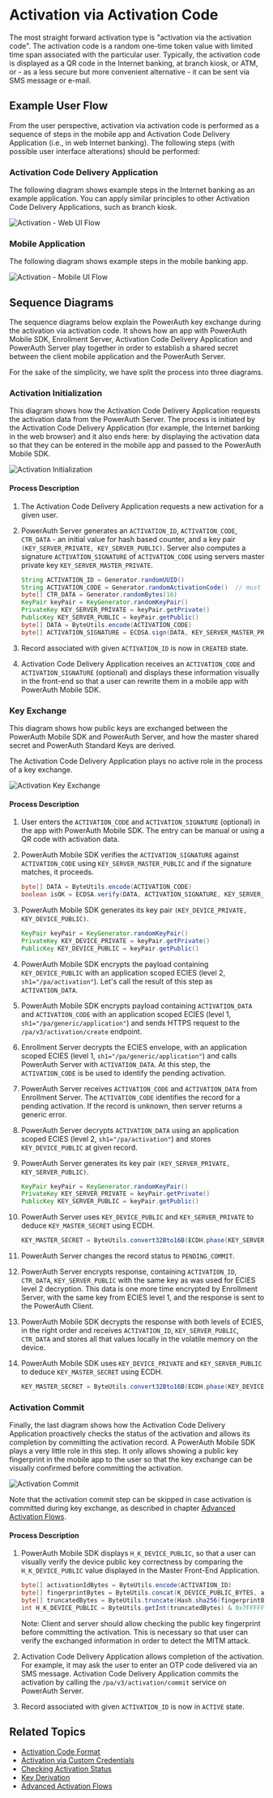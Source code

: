 # Activation via Activation Code

The most straight forward activation type is "activation via the activation code". The activation code is a random one-time token value with limited time span associated with the particular user. Typically, the activation code is displayed as a QR code in the Internet banking, at branch kiosk, or ATM, or - as a less secure but more convenient alternative - it can be sent via SMS message or e-mail.

## Example User Flow

From the user perspective, activation via activation code is performed as a sequence of steps in the mobile app and Activation Code Delivery Application (i.e., in web Internet banking). The following steps (with possible user interface alterations) should be performed:

### Activation Code Delivery Application

The following diagram shows example steps in the Internet banking as an example application. You can apply similar principles to other Activation Code Delivery Applications, such as branch kiosk.

![Activation - Web UI Flow](./resources/images/ui_internetbanking_activation_web.png)


### Mobile Application

The following diagram shows example steps in the mobile banking app.

![Activation - Mobile UI Flow](./resources/images/ui_internetbanking_activation_mobile.png)

## Sequence Diagrams

The sequence diagrams below explain the PowerAuth key exchange during the activation via activation code. It shows how an app with PowerAuth Mobile SDK, Enrollment Server, Activation Code Delivery Application and PowerAuth Server play together in order to establish a shared secret between the client mobile application and the PowerAuth Server.

For the sake of the simplicity, we have split the process into three diagrams.

### Activation Initialization

This diagram shows how the Activation Code Delivery Application requests the activation data from the PowerAuth Server. The process is initiated by the Activation Code Delivery Application (for example, the Internet banking in the web browser) and it also ends here: by displaying the activation data so that they can be entered in the mobile app and passed to the PowerAuth Mobile SDK.

![Activation Initialization](./resources/images/sequence_activation_init.png)

#### Process Description

1. The Activation Code Delivery Application requests a new activation for a given user.

1. PowerAuth Server generates an `ACTIVATION_ID`, `ACTIVATION_CODE`, `CTR_DATA` - an initial value for hash based counter, and a key pair `(KEY_SERVER_PRIVATE, KEY_SERVER_PUBLIC)`. Server also computes a signature `ACTIVATION_SIGNATURE` of `ACTIVATION_CODE` using servers master private key `KEY_SERVER_MASTER_PRIVATE`.
   ```java
   String ACTIVATION_ID = Generator.randomUUID()
   String ACTIVATION_CODE = Generator.randomActivationCode()  // must be unique among records in CREATED and PENDING_COMMIT states
   byte[] CTR_DATA = Generator.randomBytes(16)
   KeyPair keyPair = KeyGenerator.randomKeyPair()
   PrivateKey KEY_SERVER_PRIVATE = keyPair.getPrivate()
   PublicKey KEY_SERVER_PUBLIC = keyPair.getPublic()
   byte[] DATA = ByteUtils.encode(ACTIVATION_CODE)
   byte[] ACTIVATION_SIGNATURE = ECDSA.sign(DATA, KEY_SERVER_MASTER_PRIVATE)
   ```

1. Record associated with given `ACTIVATION_ID` is now in `CREATED` state.

1. Activation Code Delivery Application receives an `ACTIVATION_CODE` and `ACTIVATION_SIGNATURE` (optional) and displays these information visually in the front-end so that a user can rewrite them in a mobile app with PowerAuth Mobile SDK.

### Key Exchange

This diagram shows how public keys are exchanged between the PowerAuth Mobile SDK and PowerAuth Server, and how the master shared secret and PowerAuth Standard Keys are derived.

<!-- begin box info -->
The Activation Code Delivery Application plays no active role in the process of a key exchange.
<!-- end -->

![Activation Key Exchange](./resources/images/sequence_activation_prepare.png)

#### Process Description

1. User enters the `ACTIVATION_CODE` and `ACTIVATION_SIGNATURE` (optional) in the app with PowerAuth Mobile SDK. The entry can be manual or using a QR code with activation data.

1. PowerAuth Mobile SDK verifies the `ACTIVATION_SIGNATURE` against `ACTIVATION_CODE` using `KEY_SERVER_MASTER_PUBLIC` and if the signature matches, it proceeds.
   ```java
   byte[] DATA = ByteUtils.encode(ACTIVATION_CODE)
   boolean isOK = ECDSA.verify(DATA, ACTIVATION_SIGNATURE, KEY_SERVER_MASTER_PUBLIC)
   ```

1. PowerAuth Mobile SDK generates its key pair `(KEY_DEVICE_PRIVATE, KEY_DEVICE_PUBLIC)`.
   ```java
   KeyPair keyPair = KeyGenerator.randomKeyPair()
   PrivateKey KEY_DEVICE_PRIVATE = keyPair.getPrivate()
   PublicKey KEY_DEVICE_PUBLIC = keyPair.getPublic()
   ```

1. PowerAuth Mobile SDK encrypts the payload containing `KEY_DEVICE_PUBLIC` with an application scoped ECIES (level 2, `sh1="/pa/activation"`). Let's call the result of this step as `ACTIVATION_DATA`.

1. PowerAuth Mobile SDK encrypts payload containing `ACTIVATION_DATA` and `ACTIVATION_CODE` with an application scoped ECIES (level 1, `sh1="/pa/generic/application"`) and sends HTTPS request to the `/pa/v3/activation/create` endpoint.

1. Enrollment Server decrypts the ECIES envelope, with an application scoped ECIES (level 1, `sh1="/pa/generic/application"`) and calls PowerAuth Server with `ACTIVATION_DATA`. At this step, the `ACTIVATION_CODE` is be used to identify the pending activation.

1. PowerAuth Server receives `ACTIVATION_CODE` and `ACTIVATION_DATA` from Enrollment Server. The `ACTIVATION_CODE` identifies the record for a pending activation. If the record is unknown, then server returns a generic error.

1. PowerAuth Server decrypts `ACTIVATION_DATA` using an application scoped ECIES (level 2, `sh1="/pa/activation"`) and stores `KEY_DEVICE_PUBLIC` at given record.

1. PowerAuth Server generates its key pair `(KEY_SERVER_PRIVATE, KEY_SERVER_PUBLIC)`.
   ```java
   KeyPair keyPair = KeyGenerator.randomKeyPair()
   PrivateKey KEY_SERVER_PRIVATE = keyPair.getPrivate()
   PublicKey KEY_SERVER_PUBLIC = keyPair.getPublic()
   ```

1. PowerAuth Server uses `KEY_DEVICE_PUBLIC` and `KEY_SERVER_PRIVATE` to deduce `KEY_MASTER_SECRET` using ECDH.
   ```java
   KEY_MASTER_SECRET = ByteUtils.convert32Bto16B(ECDH.phase(KEY_SERVER_PRIVATE, KEY_DEVICE_PUBLIC))
   ```

1. PowerAuth Server changes the record status to `PENDING_COMMIT`.

1. PowerAuth Server encrypts response, containing `ACTIVATION_ID`, `CTR_DATA`, `KEY_SERVER_PUBLIC` with the same key as was used for ECIES level 2 decryption. This data is one more time encrypted by Enrollment Server, with the same key from ECIES level 1, and the response is sent to the PowerAuth Client.

1. PowerAuth Mobile SDK decrypts the response with both levels of ECIES, in the right order and receives `ACTIVATION_ID`, `KEY_SERVER_PUBLIC`, `CTR_DATA` and stores all that values locally in the volatile memory on the device.

1. PowerAuth Mobile SDK uses `KEY_DEVICE_PRIVATE` and `KEY_SERVER_PUBLIC` to deduce `KEY_MASTER_SECRET` using ECDH.
   ```java
   KEY_MASTER_SECRET = ByteUtils.convert32Bto16B(ECDH.phase(KEY_DEVICE_PRIVATE, KEY_SERVER_PUBLIC))
   ```

### Activation Commit

Finally, the last diagram shows how the Activation Code Delivery Application proactively checks the status of the activation and allows its completion by committing the activation record. A PowerAuth Mobile SDK plays a very little role in this step. It only allows showing a public key fingerprint in the mobile app to the user so that the key exchange can be visually confirmed before committing the activation.

![Activation Commit](./resources/images/sequence_activation_commit.png)

Note that the activation commit step can be skipped in case activation is committed during key exchange, as described in chapter [Advanced Activation Flows](./Advanced-Activation-Flows.md).

#### Process Description

1. PowerAuth Mobile SDK displays `H_K_DEVICE_PUBLIC`, so that a user can visually verify the device public key correctness by comparing the `H_K_DEVICE_PUBLIC` value displayed in the Master Front-End Application.
   ```java
   byte[] activationIdBytes = ByteUtils.encode(ACTIVATION_ID)
   byte[] fingerprintBytes = ByteUtils.concat(K_DEVICE_PUBLIC_BYTES, activationIdBytes, K_SERVER_PUBLIC_BYTES)
   byte[] truncatedBytes = ByteUtils.truncate(Hash.sha256(fingerprintBytes), 4)
   int H_K_DEVICE_PUBLIC = ByteUtils.getInt(truncatedBytes) & 0x7FFFFFFF) % (10 ^ 8)
   ```
   <!-- begin box info -->
   Note: Client and server should allow checking the public key fingerprint before committing the activation. This is necessary so that user can verify the exchanged information in order to detect the MITM attack.
   <!-- end -->

1. Activation Code Delivery Application allows completion of the activation. For example, it may ask the user to enter an OTP code delivered via an SMS message. Activation Code Delivery Application commits the activation by calling the `/pa/v3/activation/commit` service on PowerAuth Server.

1. Record associated with given `ACTIVATION_ID` is now in `ACTIVE` state.

## Related Topics

- [Activation Code Format](Activation-Code.md)
- [Activation via Custom Credentials](./Activation-via-Custom-Credentials.md)
- [Checking Activation Status](./Activation-Status.md)
- [Key Derivation](./Key-derivation.md)
- [Advanced Activation Flows](./Advanced-Activation-Flows.md)

